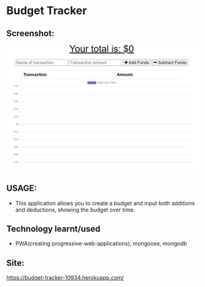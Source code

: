 # Budget Tracker

## Screenshot:

<img src="./public/images/sc.jpg">

## USAGE:

- This application allows you to create a budget and input both additions and deductions, showing the budget over time.

## Technology learnt/used

- PWA(creating progressive-web-applications), mongoose, mongodb

## Site:

https://budget-tracker-10934.herokuapp.com/

